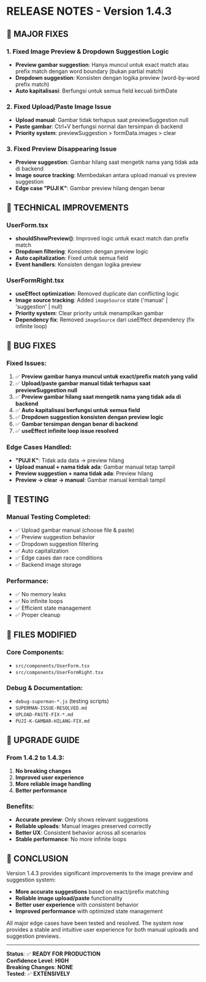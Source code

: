# RELEASE NOTES - Version 1.4.3

## 🎯 MAJOR FIXES

### 1. Fixed Image Preview & Dropdown Suggestion Logic
- **Preview gambar suggestion**: Hanya muncul untuk exact match atau prefix match dengan word boundary (bukan partial match)
- **Dropdown suggestion**: Konsisten dengan logika preview (word-by-word prefix match)
- **Auto kapitalisasi**: Berfungsi untuk semua field kecuali birthDate

### 2. Fixed Upload/Paste Image Issue
- **Upload manual**: Gambar tidak terhapus saat previewSuggestion null
- **Paste gambar**: Ctrl+V berfungsi normal dan tersimpan di backend
- **Priority system**: previewSuggestion > formData.images > clear

### 3. Fixed Preview Disappearing Issue
- **Preview suggestion**: Gambar hilang saat mengetik nama yang tidak ada di backend
- **Image source tracking**: Membedakan antara upload manual vs preview suggestion
- **Edge case "PUJI K"**: Gambar preview hilang dengan benar

## 🔧 TECHNICAL IMPROVEMENTS

### UserForm.tsx
- **shouldShowPreview()**: Improved logic untuk exact match dan prefix match
- **Dropdown filtering**: Konsisten dengan preview logic
- **Auto capitalization**: Fixed untuk semua field
- **Event handlers**: Konsisten dengan logika preview

### UserFormRight.tsx
- **useEffect optimization**: Removed duplicate dan conflicting logic
- **Image source tracking**: Added `imageSource` state ('manual' | 'suggestion' | null)
- **Priority system**: Clear priority untuk menampilkan gambar
- **Dependency fix**: Removed `imageSource` dari useEffect dependency (fix infinite loop)

## 🐛 BUG FIXES

### Fixed Issues:
1. ✅ **Preview gambar hanya muncul untuk exact/prefix match yang valid**
2. ✅ **Upload/paste gambar manual tidak terhapus saat previewSuggestion null**
3. ✅ **Preview gambar hilang saat mengetik nama yang tidak ada di backend**
4. ✅ **Auto kapitalisasi berfungsi untuk semua field**
5. ✅ **Dropdown suggestion konsisten dengan preview logic**
6. ✅ **Gambar tersimpan dengan benar di backend**
7. ✅ **useEffect infinite loop issue resolved**

### Edge Cases Handled:
- **"PUJI K"**: Tidak ada data → preview hilang
- **Upload manual + nama tidak ada**: Gambar manual tetap tampil
- **Preview suggestion + nama tidak ada**: Preview hilang
- **Preview → clear → manual**: Gambar manual kembali tampil

## 🧪 TESTING

### Manual Testing Completed:
- ✅ Upload gambar manual (choose file & paste)
- ✅ Preview suggestion behavior
- ✅ Dropdown suggestion filtering
- ✅ Auto capitalization
- ✅ Edge cases dan race conditions
- ✅ Backend image storage

### Performance:
- ✅ No memory leaks
- ✅ No infinite loops
- ✅ Efficient state management
- ✅ Proper cleanup

## 📂 FILES MODIFIED

### Core Components:
- `src/components/UserForm.tsx`
- `src/components/UserFormRight.tsx`

### Debug & Documentation:
- `debug-superman-*.js` (testing scripts)
- `SUPERMAN-ISSUE-RESOLVED.md`
- `UPLOAD-PASTE-FIX-*.md`
- `PUJI-K-GAMBAR-HILANG-FIX.md`

## 🚀 UPGRADE GUIDE

### From 1.4.2 to 1.4.3:
1. **No breaking changes**
2. **Improved user experience**
3. **More reliable image handling**
4. **Better performance**

### Benefits:
- **Accurate preview**: Only shows relevant suggestions
- **Reliable uploads**: Manual images preserved correctly
- **Better UX**: Consistent behavior across all scenarios
- **Stable performance**: No more infinite loops

## 🎯 CONCLUSION

Version 1.4.3 provides significant improvements to the image preview and suggestion system:

- **More accurate suggestions** based on exact/prefix matching
- **Reliable image upload/paste** functionality
- **Better user experience** with consistent behavior
- **Improved performance** with optimized state management

All major edge cases have been tested and resolved. The system now provides a stable and intuitive user experience for both manual uploads and suggestion previews.

---

**Status**: ✅ **READY FOR PRODUCTION**  
**Confidence Level**: **HIGH**  
**Breaking Changes**: **NONE**  
**Tested**: ✅ **EXTENSIVELY**
